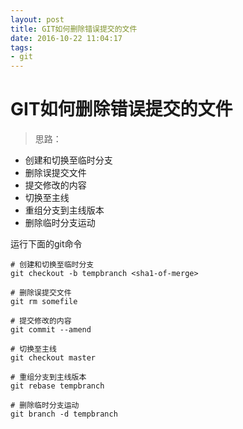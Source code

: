 ```yaml
---
layout: post
title: GIT如何删除错误提交的文件
date: 2016-10-22 11:04:17
tags:
- git
---
```

# GIT如何删除错误提交的文件
> 思路：
 - 创建和切换至临时分支
 - 删除误提交文件
 - 提交修改的内容
 - 切换至主线
 - 重组分支到主线版本
 - 删除临时分支运动

运行下面的git命令
```git
# 创建和切换至临时分支
git checkout -b tempbranch <sha1-of-merge>

# 删除误提交文件
git rm somefile

# 提交修改的内容
git commit --amend

# 切换至主线
git checkout master

# 重组分支到主线版本
git rebase tempbranch

# 删除临时分支运动
git branch -d tempbranch
```
